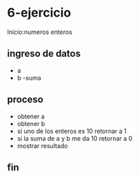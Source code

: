 # 6-ejercicio
Inicio:numeros enteros
## ingreso de datos 
 - a
 - b
 -suma
## proceso
 - obtener a 
 - obtener b
 - si uno de los enteros es 10 
        retornar a 1
 - si la suma de a y b me da 10 
       retornar a 0
 - mostrar resultado 
 
## fin 
